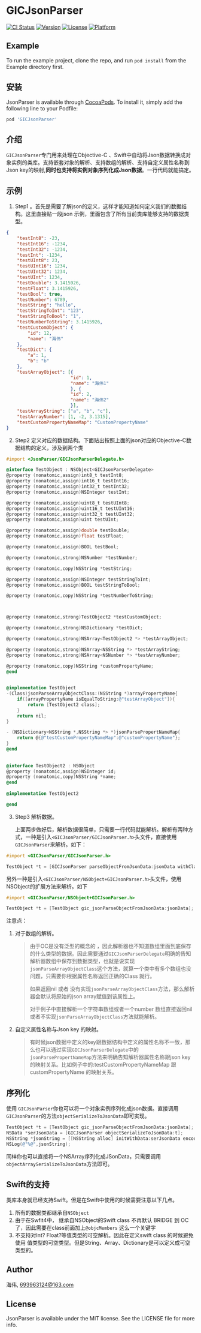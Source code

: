 # GICJsonParser

[![CI Status](https://img.shields.io/travis/龚海伟/JsonParser.svg?style=flat)](https://travis-ci.org/龚海伟/JsonParser)
[![Version](https://img.shields.io/cocoapods/v/JsonParser.svg?style=flat)](https://cocoapods.org/pods/JsonParser)
[![License](https://img.shields.io/cocoapods/l/JsonParser.svg?style=flat)](https://cocoapods.org/pods/JsonParser)
[![Platform](https://img.shields.io/cocoapods/p/JsonParser.svg?style=flat)](https://cocoapods.org/pods/JsonParser)

## Example

To run the example project, clone the repo, and run `pod install` from the Example directory first.

## 安装

JsonParser is available through [CocoaPods](https://cocoapods.org). To install
it, simply add the following line to your Podfile:

```ruby
pod 'GICJsonParser'
```



## 介绍

`GICJsonParser`专门用来处理在Objective-C 、Swift中自动将Json数据转换成对象实例的类库。支持嵌套对象的解析、支持数组的解析、支持自定义属性名称到Json key的映射,**同时也支持将实例对象序列化成Json数据**。一行代码就能搞定。



## 示例

1. Step1 。首先是需要了解json的定义，这样才能知道如何定义我们的数据结构。这里直接贴一段json 示例，里面包含了所有当前类库能够支持的数据类型。

```json
{
    "testInt8": -23,
    "testInt16": -1234,
    "testInt32": -1234,
    "testInt": -1234,
    "testUInt8": 23,
    "testUInt16": 1234,
    "testUInt32": 1234,
    "testUInt": 1234,
    "testDouble": 3.1415926,
    "testFloat": 3.1415926,
    "testBool": true,
    "testNumber": 6789,
    "testString": "hello",
    "testStringToInt": "123",
    "testStringToBool": "1",
    "testNumberToString": 3.1415926,
    "testCustomObject": {
        "id": 12,
        "name": "海伟"
    },
    "testDict": {
        "a": 1,
        "b": "b"
    },
    "testArrayObject": [{
                        "id": 1,
                        "name": "海伟1"
                        }, {
                        "id": 2,
                        "name": "海伟2"
                        }],
    "testArrayString": ["a", "b", "c"],
    "testArrayNumber": [1, -2, 3.1315],
    "testCustomPropertyNameMap": "CustomPropertyName"
}

```

2. Step2 定义对应的数据结构。下面贴出按照上面的json对应的Objective-C数据结构的定义，涉及到两个类

```objective-c
#import <JsonParser/GICJsonParserDelegate.h>

@interface TestObject : NSObject<GICJsonParserDelegate>
@property (nonatomic,assign)int8_t testInt8;
@property (nonatomic,assign)int16_t testInt16;
@property (nonatomic,assign)int32_t testInt32;
@property (nonatomic,assign)NSInteger testInt;

@property (nonatomic,assign)uint8_t testUInt8;
@property (nonatomic,assign)uint16_t testUInt16;
@property (nonatomic,assign)uint32_t testUInt32;
@property (nonatomic,assign)uint testUInt;

@property (nonatomic,assign)double testDouble;
@property (nonatomic,assign)float testFloat;

@property (nonatomic,assign)BOOL testBool;

@property (nonatomic,strong)NSNumber *testNumber;

@property (nonatomic,copy)NSString *testString;

@property (nonatomic,assign)NSInteger testStringToInt;
@property (nonatomic,assign)BOOL testStringToBool;

@property (nonatomic,copy)NSString *testNumberToString;



@property (nonatomic,strong)TestObject2 *testCustomObject;

@property (nonatomic,strong)NSDictionary *testDict;

@property (nonatomic,strong)NSArray<TestObject2 *> *testArrayObject;

@property (nonatomic,strong)NSArray<NSString *> *testArrayString;
@property (nonatomic,strong)NSArray<NSNumber *> *testArrayNumber;

@property (nonatomic,copy)NSString *customPropertyName;
@end

  
@implementation TestObject
-(Class)jsonParseArrayObjectClass:(NSString *)arrayPropertyName{
    if([arrayPropertyName isEqualToString:@"testArrayObject"]){
        return [TestObject2 class];
    }
    return nil;
}

- (NSDictionary<NSString *,NSString *> *)jsonParsePropertNameMap{
    return @{@"testCustomPropertyNameMap":@"customPropertyName"};
}
@end
  
  
@interface TestObject2 : NSObject
@property (nonatomic,assign)NSInteger id;
@property (nonatomic,copy)NSString *name;
@end
  
@implementation TestObject2

@end
```

3. Step3 解析数据。

   上面两步做好后，解析数据很简单，只需要一行代码就能解析。解析有两种方式，一种是引入`<GICJsonParser/GICJsonParser.h>`头文件，直接使用`GICJsonParser`来解析。如下：

```objective-c
#import <GICJsonParser/GICJsonParser.h>

TestObject *t = [GICJsonParser parseObjectFromJsonData:jsonData withClass:[TestObject class]];
```

​	另外一种是引入`<GICJsonParser/NSObject+GICJsonParser.h>`头文件，使用NSObject的扩展方法来解析。如下

```objective-c
#import <GICJsonParser/NSObject+GICJsonParser.h>

TestObject *t = [TestObject gic_jsonParseObjectFromJsonData:jsonData];
```



注意点：

1. 对于数组的解析。

   > 由于OC是没有泛型的概念的 ，因此解析器也不知道数组里面到底保存的什么类型的数据。因此需要通过`GICJsonParserDelegate`明确的告知解析器数组中保存到数据类型，也就是说实现`jsonParseArrayObjectClass`这个方法，就算一个类中有多个数组也没问题，只需要你根据属性名称返回正确的Class 就行。
   >
   > 如果返回nil 或者 没有实现`jsonParseArrayObjectClass`方法，那么解析器会默认将原始的json array赋值到该属性上。
   >
   > 对于例子中直接解析一个字符串数组或者一个number 数组直接返回nil或者不实现`jsonParseArrayObjectClass`方法就能解析。

2. 自定义属性名称与Json key 的映射。

   > 有时候json数据中定义的key跟数据结构中定义的属性名称不一致，那么也可以通过实现`GICJsonParserDelegate`中的`jsonParsePropertNameMap`方法来明确告知解析器属性名称跟json key的映射关系。比如例子中的:testCustomPropertyNameMap 跟 customPropertyName 的映射关系。


## 序列化

使用 `GICJsonParser`你也可以将一个对象实例序列化成json数据。直接调用`GICJsonParser`的方法`objectSerializeToJsonData`即可实现。

```objective-c
TestObject *t = [TestObject gic_jsonParseObjectFromJsonData:jsonData];
NSData *serJsonData = [GICJsonParser objectSerializeToJsonData:t];
NSString *jsonString = [[NSString alloc] initWithData:serJsonData encoding:4];
NSLog(@"%@",jsonString);
```

同样你也可以直接将一个NSArray序列化成JSonData，只需要调用`objectArraySerializeToJsonData`方法即可。



## Swift的支持

类库本身就已经支持Swift。但是在Swift中使用的时候需要注意以下几点。

1. 所有的数据类都继承自`NSObject`
2. 由于在Swfit4中， 继承自NSObject的Swift class 不再默认 BRIDGE 到 OC了，因此需要在class前面加上`@objcMembers` 这么一个关键字
3. 不支持对Int? Float?等值类型的可空解析。因此在定义swift class 的时候避免使用 值类型的可空类型。但是String、Array、Dictionary是可以定义成可空类型的。



## Author

海伟, 693963124@163.com

## License

JsonParser is available under the MIT license. See the LICENSE file for more info.
